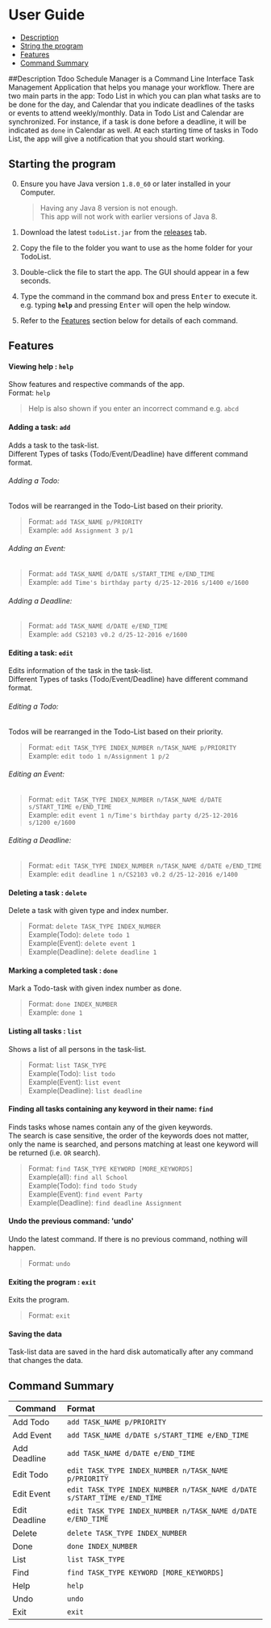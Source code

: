 # User Guide

* [Description](#description)
* [String the program](#starting-the-program)
* [Features](#features)
* [Command Summary](#command-summary)

##Description
Tdoo Schedule Manager is a Command Line Interface Task Management Application that helps you manage your workflow. There are two main parts in the app: Todo List in which you can plan what tasks are to be done for the day, and Calendar that you indicate deadlines of the tasks or events to attend weekly/monthly. Data in Todo List and Calendar are synchronized. For instance, if a task is done before a deadline, it will be indicated as `done` in Calendar as well. At each starting time of tasks in Todo List, the app will give a notification that you should start working.

## Starting the program

0. Ensure you have Java version `1.8.0_60` or later installed in your Computer.<br>
   > Having any Java 8 version is not enough. <br>
   This app will not work with earlier versions of Java 8.
   
1. Download the latest `todoList.jar` from the [releases](../../../releases) tab.
2. Copy the file to the folder you want to use as the home folder for your TodoList.
3. Double-click the file to start the app. The GUI should appear in a few seconds. 
4. Type the command in the command box and press <kbd>Enter</kbd> to execute it.<br>
   e.g. typing **`help`** and pressing <kbd>Enter</kbd> will open the help window. 
5. Refer to the [Features](#features) section below for details of each command.<br>

## Features

#### Viewing help : `help`
Show features and respective commands of the app.<br>
Format: `help`

> Help is also shown if you enter an incorrect command e.g. `abcd`

#### Adding a task: `add`
Adds a task to the task-list.<br>
Different Types of tasks (Todo/Event/Deadline) have different command format.<br>

###### Adding a Todo:
Todos will be rearranged in the Todo-List based on their priority.<br>
> Format: `add TASK_NAME p/PRIORITY`<br>
> Example: `add Assignment 3 p/1`

###### Adding an Event:
> Format: `add TASK_NAME d/DATE s/START_TIME e/END_TIME`<br>
> Example: `add Time's birthday party d/25-12-2016 s/1400 e/1600`

###### Adding a Deadline:
> Format: `add TASK_NAME d/DATE e/END_TIME`<br>
> Example: `add CS2103 v0.2 d/25-12-2016 e/1600`

#### Editing a task: `edit`
Edits information of the task in the task-list.<br>
Different Types of tasks (Todo/Event/Deadline) have different command format.<br>

###### Editing a Todo:
Todos will be rearranged in the Todo-List based on their priority.<br>
> Format: `edit TASK_TYPE INDEX_NUMBER n/TASK_NAME p/PRIORITY`<br>
> Example: `edit todo 1 n/Assignment 1 p/2`

###### Editing an Event:
> Format: `edit TASK_TYPE INDEX_NUMBER n/TASK_NAME d/DATE s/START_TIME e/END_TIME`<br>
> Example: `edit event 1 n/Time's birthday party d/25-12-2016 s/1200 e/1600`

###### Editing a Deadline:
> Format: `edit TASK_TYPE INDEX_NUMBER n/TASK_NAME d/DATE e/END_TIME`<br>
> Example: `edit deadline 1 n/CS2103 v0.2 d/25-12-2016 e/1400`

#### Deleting a task : `delete`
Delete a task with given type and index number.<br>
> Format: `delete TASK_TYPE INDEX_NUMBER`<br>
> Example(Todo): `delete todo 1` <br>
> Example(Event): `delete event 1` <br>
> Example(Deadline): `delete deadline 1`

#### Marking a completed task : `done`
Mark a Todo-task with given index number as done.<br>
> Format: `done INDEX_NUMBER`<br>
> Example: `done 1`

#### Listing all tasks : `list`
Shows a list of all persons in the task-list.<br>
> Format: `list TASK_TYPE` <br>
> Example(Todo): `list todo` <br>
> Example(Event): `list event` <br>
> Example(Deadline): `list deadline`

#### Finding all tasks containing any keyword in their name: `find`
Finds tasks whose names contain any of the given keywords.<br>
The search is case sensitive, the order of the keywords does not matter, only the name is searched, 
and persons matching at least one keyword will be returned (i.e. `OR` search).<br>
> Format: `find TASK_TYPE KEYWORD [MORE_KEYWORDS]` <br>
> Example(all): `find all School` <br>
> Example(Todo): `find todo Study` <br>
> Example(Event): `find event Party` <br>
> Example(Deadline): `find deadline Assignment`

#### Undo the previous command: 'undo'
Undo the latest command. If there is no previous command, nothing will happen.<br>
> Format: `undo`

#### Exiting the program : `exit`
Exits the program.<br>
> Format: `exit`  

#### Saving the data
Task-list data are saved in the hard disk automatically after any command that changes the data.<br>


## Command Summary

Command 	| Format  
--------------- | :-------- 
Add	Todo	| `add TASK_NAME p/PRIORITY`
Add	Event	| `add TASK_NAME d/DATE s/START_TIME e/END_TIME`
Add	Deadline| `add TASK_NAME d/DATE e/END_TIME`
Edit	Todo	| `edit TASK_TYPE INDEX_NUMBER n/TASK_NAME p/PRIORITY`
Edit	Event	| `edit TASK_TYPE INDEX_NUMBER n/TASK_NAME d/DATE s/START_TIME e/END_TIME`
Edit	Deadline| `edit TASK_TYPE INDEX_NUMBER n/TASK_NAME d/DATE e/END_TIME`
Delete		| `delete TASK_TYPE INDEX_NUMBER`
Done		| `done INDEX_NUMBER`
List		| `list TASK_TYPE`
Find		| `find TASK_TYPE KEYWORD [MORE_KEYWORDS]`
Help		| `help`
Undo		| `undo`
Exit		| `exit`


